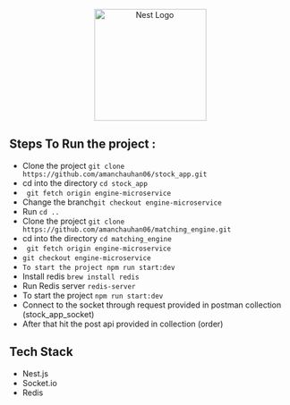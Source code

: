 <p align="center">
  <a href="http://nestjs.com/" target="blank"><img src="https://nestjs.com/img/logo-small.svg" width="200" alt="Nest Logo" /></a>
</p>

## Steps To Run the project :

- Clone the project ` git clone https://github.com/amanchauhan06/stock_app.git `
- cd into the directory `cd stock_app` 
- ` git fetch origin engine-microservice`
- Change the branch` git checkout engine-microservice `
- Run ` cd .. `
- Clone the project ` git clone https://github.com/amanchauhan06/matching_engine.git `
- cd into the directory `cd matching_engine` 
- ` git fetch origin engine-microservice`
- ` git checkout engine-microservice `
- ` To start the project npm run start:dev `
- Install redis ` brew install redis `
- Run Redis server ` redis-server `
- To start the project ` npm run start:dev `
- Connect to the socket through request provided in postman collection (stock_app_socket)
- After that hit the post api provided in collection (order)

## Tech Stack

- Nest.js
- Socket.io
- Redis